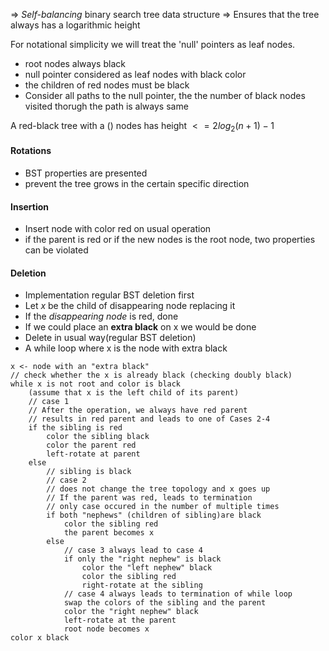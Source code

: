 $\Rightarrow$ *Self-balancing* binary search tree data structure
$\Rightarrow$ Ensures that the tree always has a logarithmic height

For notational simplicity we will treat the 'null' pointers as leaf nodes.

* root nodes always black
* null pointer considered as leaf nodes with black color
* the children of red nodes must be black
* Consider all paths to the null pointer, the the number of black nodes visited thorugh the path is always same

A red-black tree with a () nodes has height $<= 2log_2(n+1)-1$ 

#### Rotations
* BST properties are presented
* prevent the tree grows in the certain specific direction

#### Insertion
* Insert node with color red on usual operation
* if the parent is red or if the new nodes is the root node, two properties can be violated

#### Deletion
* Implementation regular BST deletion first
* Let *x* be the child of disappearing node replacing it
* If the *disappearing node* is red, done
* If we could place an **extra black** on x we would be done
* Delete in usual way(regular BST deletion)
* A while loop where x is the node with extra black
~~~
x <- node with an "extra black"
// check whether the x is already black (checking doubly black)
while x is not root and color is black
	(assume that x is the left child of its parent)
	// case 1
	// After the operation, we always have red parent
	// results in red parent and leads to one of Cases 2-4
	if the sibling is red
		color the sibling black
		color the parent red
		left-rotate at parent
	else
		// sibling is black
		// case 2
		// does not change the tree topology and x goes up
		// If the parent was red, leads to termination
		// only case occured in the number of multiple times
		if both "nephews" (children of sibling)are black
			color the sibling red
			the parent becomes x
		else
			// case 3 always lead to case 4
			if only the "right nephew" is black
				color the "left nephew" black
				color the sibling red
				right-rotate at the sibling
			// case 4 always leads to termination of while loop
			swap the colors of the sibling and the parent
			color the "right nephew" black
			left-rotate at the parent
			root node becomes x
color x black
~~~
